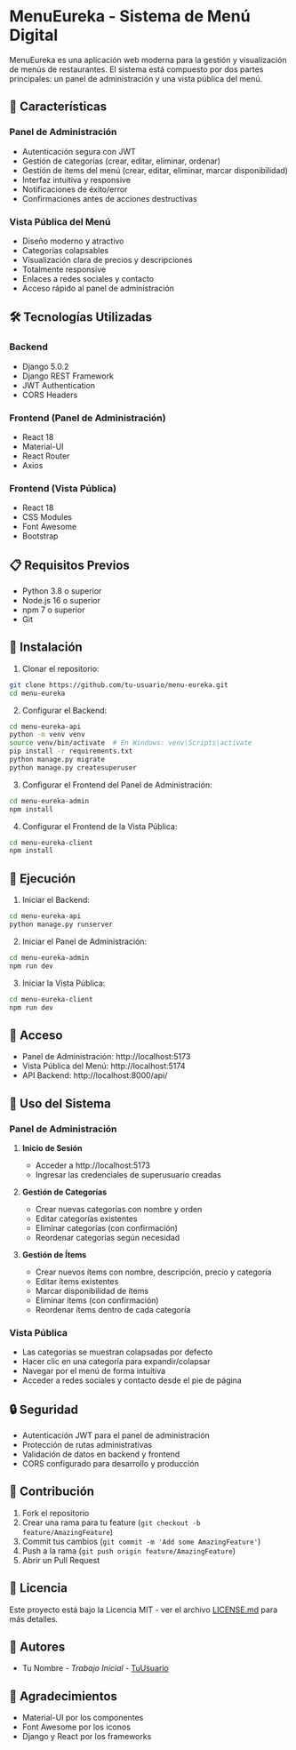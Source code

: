 # MenuEureka - Sistema de Menú Digital

MenuEureka es una aplicación web moderna para la gestión y visualización de menús de restaurantes. El sistema está compuesto por dos partes principales: un panel de administración y una vista pública del menú.

## 🚀 Características

### Panel de Administración
- Autenticación segura con JWT
- Gestión de categorías (crear, editar, eliminar, ordenar)
- Gestión de ítems del menú (crear, editar, eliminar, marcar disponibilidad)
- Interfaz intuitiva y responsive
- Notificaciones de éxito/error
- Confirmaciones antes de acciones destructivas

### Vista Pública del Menú
- Diseño moderno y atractivo
- Categorías colapsables
- Visualización clara de precios y descripciones
- Totalmente responsive
- Enlaces a redes sociales y contacto
- Acceso rápido al panel de administración

## 🛠️ Tecnologías Utilizadas

### Backend
- Django 5.0.2
- Django REST Framework
- JWT Authentication
- CORS Headers

### Frontend (Panel de Administración)
- React 18
- Material-UI
- React Router
- Axios

### Frontend (Vista Pública)
- React 18
- CSS Modules
- Font Awesome
- Bootstrap

## 📋 Requisitos Previos

- Python 3.8 o superior
- Node.js 16 o superior
- npm 7 o superior
- Git

## 🔧 Instalación

1. Clonar el repositorio:
```bash
git clone https://github.com/tu-usuario/menu-eureka.git
cd menu-eureka
```

2. Configurar el Backend:
```bash
cd menu-eureka-api
python -m venv venv
source venv/bin/activate  # En Windows: venv\Scripts\activate
pip install -r requirements.txt
python manage.py migrate
python manage.py createsuperuser
```

3. Configurar el Frontend del Panel de Administración:
```bash
cd menu-eureka-admin
npm install
```

4. Configurar el Frontend de la Vista Pública:
```bash
cd menu-eureka-client
npm install
```

## 🚀 Ejecución

1. Iniciar el Backend:
```bash
cd menu-eureka-api
python manage.py runserver
```

2. Iniciar el Panel de Administración:
```bash
cd menu-eureka-admin
npm run dev
```

3. Iniciar la Vista Pública:
```bash
cd menu-eureka-client
npm run dev
```

## 🔐 Acceso

- Panel de Administración: http://localhost:5173
- Vista Pública del Menú: http://localhost:5174
- API Backend: http://localhost:8000/api/

## 📝 Uso del Sistema

### Panel de Administración

1. **Inicio de Sesión**
   - Acceder a http://localhost:5173
   - Ingresar las credenciales de superusuario creadas

2. **Gestión de Categorías**
   - Crear nuevas categorías con nombre y orden
   - Editar categorías existentes
   - Eliminar categorías (con confirmación)
   - Reordenar categorías según necesidad

3. **Gestión de Ítems**
   - Crear nuevos ítems con nombre, descripción, precio y categoría
   - Editar ítems existentes
   - Marcar disponibilidad de ítems
   - Eliminar ítems (con confirmación)
   - Reordenar ítems dentro de cada categoría

### Vista Pública

- Las categorías se muestran colapsadas por defecto
- Hacer clic en una categoría para expandir/colapsar
- Navegar por el menú de forma intuitiva
- Acceder a redes sociales y contacto desde el pie de página

## 🔒 Seguridad

- Autenticación JWT para el panel de administración
- Protección de rutas administrativas
- Validación de datos en backend y frontend
- CORS configurado para desarrollo y producción

## 🤝 Contribución

1. Fork el repositorio
2. Crear una rama para tu feature (`git checkout -b feature/AmazingFeature`)
3. Commit tus cambios (`git commit -m 'Add some AmazingFeature'`)
4. Push a la rama (`git push origin feature/AmazingFeature`)
5. Abrir un Pull Request

## 📄 Licencia

Este proyecto está bajo la Licencia MIT - ver el archivo [LICENSE.md](LICENSE.md) para más detalles.

## 👥 Autores

- Tu Nombre - *Trabajo Inicial* - [TuUsuario](https://github.com/tu-usuario)

## 🙏 Agradecimientos

- Material-UI por los componentes
- Font Awesome por los iconos
- Django y React por los frameworks 